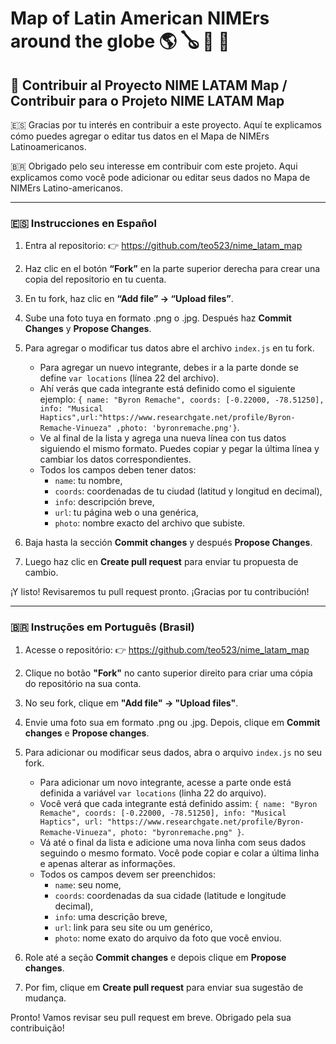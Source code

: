 # Map of Latin American NIMErs around the globe 🌎 🪕 🎹 💾

## 🤝 Contribuir al Proyecto NIME LATAM Map / Contribuir para o Projeto NIME LATAM Map

🇪🇸 Gracias por tu interés en contribuir a este proyecto. Aquí te explicamos cómo puedes agregar o editar tus datos en el Mapa de NIMErs Latinoamericanos.

🇧🇷 Obrigado pelo seu interesse em contribuir com este projeto. Aqui explicamos como você pode adicionar ou editar seus dados no Mapa de NIMErs Latino-americanos.

---

### 🇪🇸 Instrucciones en Español

1. Entra al repositorio:
👉 https://github.com/teo523/nime_latam_map

2. Haz clic en el botón **“Fork”** en la parte superior derecha para crear una copia del repositorio en tu cuenta.

3. En tu fork, haz clic en **“Add file” → “Upload files”**.

4. Sube una foto tuya en formato .png o .jpg. Después haz **Commit Changes** y **Propose Changes**.

5. Para agregar o modificar tus datos abre el archivo `index.js` en tu fork.
   - Para agregar un nuevo integrante, debes ir a la parte donde se define ```var locations``` (línea 22 del archivo).
   - Ahí verás que cada integrante está definido como el siguiente ejemplo:
     ```{ name: "Byron Remache", coords: [-0.22000, -78.51250], info: "Musical Haptics",url:"https://www.researchgate.net/profile/Byron-Remache-Vinueza" ,photo: 'byronremache.png'}```.
   - Ve al final de la lista y agrega una nueva línea con tus datos siguiendo el mismo formato. Puedes copiar y pegar la última línea y cambiar los datos correspondientes.
   - Todos los campos deben tener datos:
     - `name`: tu nombre,
     - `coords`: coordenadas de tu ciudad (latitud y longitud en decimal),
     - `info`: descripción breve,
     - `url`: tu página web o una genérica,
     - `photo`: nombre exacto del archivo que subiste.

6. Baja hasta la sección **Commit changes** y después **Propose Changes**.

7. Luego haz clic en **Create pull request** para enviar tu propuesta de cambio.

¡Y listo! Revisaremos tu pull request pronto. ¡Gracias por tu contribución!

---

### 🇧🇷 Instruções em Português (Brasil)

1. Acesse o repositório:
👉 https://github.com/teo523/nime_latam_map

2. Clique no botão **"Fork"** no canto superior direito para criar uma cópia do repositório na sua conta.

3. No seu fork, clique em **"Add file" → "Upload files"**.

4. Envie uma foto sua em formato .png ou .jpg. Depois, clique em **Commit changes** e **Propose changes**.

5. Para adicionar ou modificar seus dados, abra o arquivo `index.js` no seu fork.
   - Para adicionar um novo integrante, acesse a parte onde está definida a variável ```var locations``` (linha 22 do arquivo).
   - Você verá que cada integrante está definido assim:
     ```{ name: "Byron Remache", coords: [-0.22000, -78.51250], info: "Musical Haptics", url: "https://www.researchgate.net/profile/Byron-Remache-Vinueza", photo: "byronremache.png" }```.
   - Vá até o final da lista e adicione uma nova linha com seus dados seguindo o mesmo formato. Você pode copiar e colar a última linha e apenas alterar as informações.
   - Todos os campos devem ser preenchidos:
     - `name`: seu nome,
     - `coords`: coordenadas da sua cidade (latitude e longitude decimal),
     - `info`: uma descrição breve,
     - `url`: link para seu site ou um genérico,
     - `photo`: nome exato do arquivo da foto que você enviou.

6. Role até a seção **Commit changes** e depois clique em **Propose changes**.

7. Por fim, clique em **Create pull request** para enviar sua sugestão de mudança.

Pronto! Vamos revisar seu pull request em breve. Obrigado pela sua contribuição!




